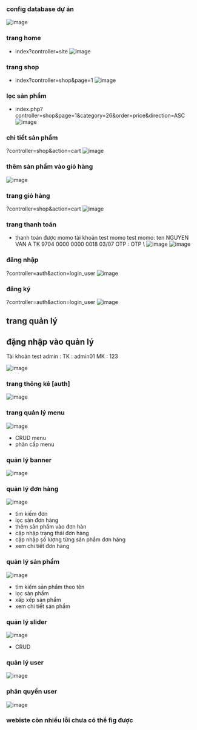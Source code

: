 ### config database dự án
![image](https://github.com/0132E282/SUNFLOWER/assets/93367209/0f10cf3e-7b9e-4bcf-9d73-e56a39d1744a)
### trang home
 - index?controller=site
![image](https://github.com/0132E282/SUNFLOWER/assets/93367209/15cb8469-ef5f-48a7-a16a-eecfb925ff14)
### trang shop
- index?controller=shop&page=1
![image](https://github.com/0132E282/SUNFLOWER/assets/93367209/de749a6f-9f23-425b-867d-80771a7ce3ab)
### lọc sản phẩm
- index.php?controller=shop&page=1&category=26&order=price&direction=ASC
![image](https://github.com/0132E282/SUNFLOWER/assets/93367209/791e5900-ae59-478b-8a16-40d3e25f0471)
### chi tiết sản phẩm
?controller=shop&action=cart
![image](https://github.com/0132E282/SUNFLOWER/assets/93367209/0b85b103-2429-4de3-8de0-21e89d90b29b)
### thêm sản phẩm vào giỏ hàng
![image](https://github.com/0132E282/SUNFLOWER/assets/93367209/0b8895df-53d2-4aab-b2e0-3a833ccad7d1)
### trang giỏ hàng
?controller=shop&action=cart
![image](https://github.com/0132E282/SUNFLOWER/assets/93367209/c59777bd-8636-46b2-b265-0a33f88d2000)
### trang thanh toán
- thanh toán được momo
tài khoản test momo
test momo:
ten NGUYEN VAN A
TK 9704 0000 0000 0018
 03/07
OTP : OTP
\\
![image](https://github.com/0132E282/SUNFLOWER/assets/93367209/9acfc46e-4da8-4ccc-b3d1-9a616bab4a13)
![image](https://github.com/0132E282/SUNFLOWER/assets/93367209/8db266a5-a860-4632-b3c1-67280b65e891)

### đăng nhập
?controller=auth&action=login_user
![image](https://github.com/0132E282/SUNFLOWER/assets/93367209/4e694fb9-fdf2-49e4-918a-9b6703bec45b)

### đăng ký
?controller=auth&action=login_user
![image](https://github.com/0132E282/SUNFLOWER/assets/93367209/1b6fb38a-0f19-4dbd-86af-b554cb759287)

## trang quản lý


## đặng nhập vào quản lý

Tài khoản test admin :
TK : admin01
MK : 123


![image](https://github.com/0132E282/SUNFLOWER/assets/93367209/0c48f424-fe49-4333-a034-676d2345e1cc)

### trang thông kê [auth]
![image](https://github.com/0132E282/SUNFLOWER/assets/93367209/79678f59-73ac-4469-9237-fb278bc71715)

### trang quản lý menu
![image](https://github.com/0132E282/SUNFLOWER/assets/93367209/29048eed-b79f-4d79-b8e8-c04ab7b51fce)

- CRUD menu 
- phân cấp menu

### quản lý banner
![image](https://github.com/0132E282/SUNFLOWER/assets/93367209/6f3a93b9-5afc-433e-8728-dd714e09929b)
### quản lý đơn hàng
![image](https://github.com/0132E282/SUNFLOWER/assets/93367209/5a8d72cb-007e-4655-8df4-8daa8c9874b0)
- tìm kiếm đơn 
- lọc sản đơn hàng
- thêm sản phẩm vào đơn hàn
- cập nhập trạng thái đơn hàng
- cập nhập số lượng từng sản phẩm đơn hàng
- xem chi tiết đơn hàng
### quản lý sản phẩm
![image](https://github.com/0132E282/SUNFLOWER/assets/93367209/78581c9e-efd1-426e-a54b-d62e2c5ca8c4)

- tìm kiếm sản phẩm theo tên
- lọc sản phẩm 
- xấp xếp sản phẩm
- xem chi tiết sản phẩm

### quản lý slider
![image](https://github.com/0132E282/SUNFLOWER/assets/93367209/95b2707e-9aa0-45c8-9fb9-f1921abc1b52)

- CRUD


### quản lý user
![image](https://github.com/0132E282/SUNFLOWER/assets/93367209/8844564c-b2f7-45d7-891d-171ed1d69bff)

### phân quyền user
![image](https://github.com/0132E282/SUNFLOWER/assets/93367209/cb5681f3-9815-49c8-9e4e-de76ffd306bb)
### webiste còn nhiều lỗi chưa có thể fig được


